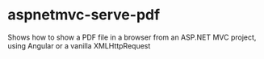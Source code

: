 # aspnetmvc-serve-pdf
Shows how to show a PDF file in a browser from an ASP.NET MVC project, using Angular or a vanilla XMLHttpRequest 
